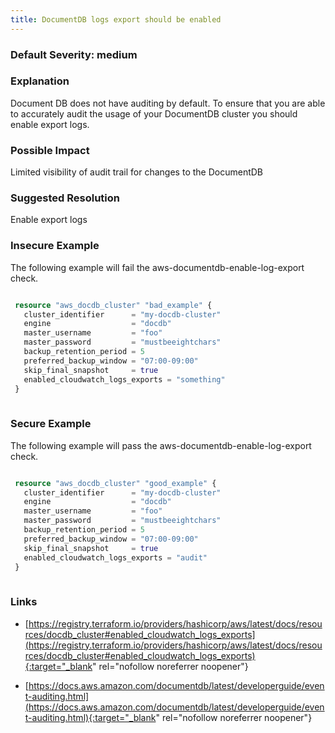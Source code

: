 ```yaml
---
title: DocumentDB logs export should be enabled
---
```


### Default Severity: <span class="severity medium">medium</span>

### Explanation

Document DB does not have auditing by default. To ensure that you are able to accurately audit the usage of your DocumentDB cluster you should enable export logs.

### Possible Impact
Limited visibility of audit trail for changes to the DocumentDB

### Suggested Resolution
Enable export logs


### Insecure Example

The following example will fail the aws-documentdb-enable-log-export check.
```terraform

 resource "aws_docdb_cluster" "bad_example" {
   cluster_identifier      = "my-docdb-cluster"
   engine                  = "docdb"
   master_username         = "foo"
   master_password         = "mustbeeightchars"
   backup_retention_period = 5
   preferred_backup_window = "07:00-09:00"
   skip_final_snapshot     = true
   enabled_cloudwatch_logs_exports = "something"
 }
 
```



### Secure Example

The following example will pass the aws-documentdb-enable-log-export check.
```terraform

 resource "aws_docdb_cluster" "good_example" {
   cluster_identifier      = "my-docdb-cluster"
   engine                  = "docdb"
   master_username         = "foo"
   master_password         = "mustbeeightchars"
   backup_retention_period = 5
   preferred_backup_window = "07:00-09:00"
   skip_final_snapshot     = true
   enabled_cloudwatch_logs_exports = "audit"
 }
 
```



### Links


- [https://registry.terraform.io/providers/hashicorp/aws/latest/docs/resources/docdb_cluster#enabled_cloudwatch_logs_exports](https://registry.terraform.io/providers/hashicorp/aws/latest/docs/resources/docdb_cluster#enabled_cloudwatch_logs_exports){:target="_blank" rel="nofollow noreferrer noopener"}

- [https://docs.aws.amazon.com/documentdb/latest/developerguide/event-auditing.html](https://docs.aws.amazon.com/documentdb/latest/developerguide/event-auditing.html){:target="_blank" rel="nofollow noreferrer noopener"}



